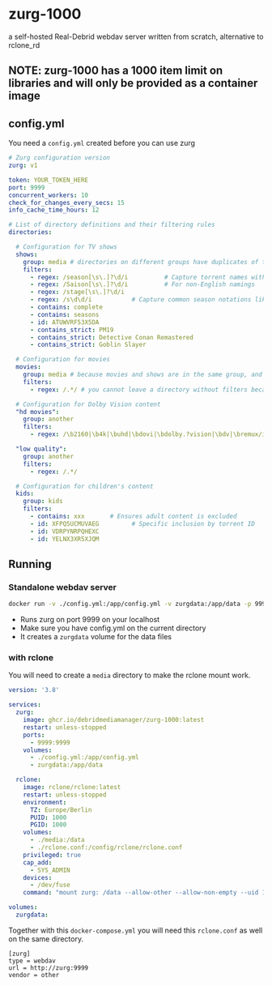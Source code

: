 # zurg-1000

a self-hosted Real-Debrid webdav server written from scratch, alternative to rclone_rd

## NOTE: zurg-1000 has a 1000 item limit on libraries and will only be provided as a container image

## config.yml

You need a `config.yml` created before you can use zurg

```yaml
# Zurg configuration version
zurg: v1

token: YOUR_TOKEN_HERE
port: 9999
concurrent_workers: 10
check_for_changes_every_secs: 15
info_cache_time_hours: 12

# List of directory definitions and their filtering rules
directories:

  # Configuration for TV shows
  shows:
    group: media # directories on different groups have duplicates of the same torrent
    filters:
      - regex: /season[\s\.]?\d/i          # Capture torrent names with the term 'season' in any case
      - regex: /Saison[\s\.]?\d/i          # For non-English namings
      - regex: /stage[\s\.]?\d/i
      - regex: /s\d\d/i           # Capture common season notations like S01, S02, etc.
      - contains: complete
      - contains: seasons
      - id: ATUWVRF53X5DA
      - contains_strict: PM19
      - contains_strict: Detective Conan Remastered
      - contains_strict: Goblin Slayer

  # Configuration for movies
  movies:
    group: media # because movies and shows are in the same group, and shows come first before movies, all torrents that doesn't fall into shows will fall into movies
    filters:
      - regex: /.*/ # you cannot leave a directory without filters because it will not have any torrents in it

  # Configuration for Dolby Vision content
  "hd movies":
    group: another
    filters:
      - regex: /\b2160|\b4k|\buhd|\bdovi|\bdolby.?vision|\bdv|\bremux/i     # Matches abbreviations of 'dolby vision'

  "low quality":
    group: another
    filters:
      - regex: /.*/

  # Configuration for children's content
  kids:
    group: kids
    filters:
      - contains: xxx       # Ensures adult content is excluded
      - id: XFPQ5UCMUVAEG         # Specific inclusion by torrent ID
      - id: VDRPYNRPQHEXC
      - id: YELNX3XR5XJQM

```

## Running

### Standalone webdav server

```bash
docker run -v ./config.yml:/app/config.yml -v zurgdata:/app/data -p 9999:9999 ghcr.io/debridmediamanager/zurg-1000:latest
```

- Runs zurg on port 9999 on your localhost
- Make sure you have config.yml on the current directory
- It creates a `zurgdata` volume for the data files

### with rclone

You will need to create a `media` directory to make the rclone mount work.

```yaml
version: '3.8'

services:
  zurg:
    image: ghcr.io/debridmediamanager/zurg-1000:latest
    restart: unless-stopped
    ports:
      - 9999:9999
    volumes:
      - ./config.yml:/app/config.yml
      - zurgdata:/app/data

  rclone:
    image: rclone/rclone:latest
    restart: unless-stopped
    environment:
      TZ: Europe/Berlin
      PUID: 1000
      PGID: 1000
    volumes:
      - ./media:/data
      - ./rclone.conf:/config/rclone/rclone.conf
    privileged: true
    cap_add:
      - SYS_ADMIN
    devices:
      - /dev/fuse
    command: "mount zurg: /data --allow-other --allow-non-empty --uid 1000 --gid 1000 --dir-cache-time 1s --poll-interval 1s --read-only --log-level INFO"

volumes:
  zurgdata:
```

Together with this `docker-compose.yml` you will need this `rclone.conf` as well on the same directory.

```
[zurg]
type = webdav
url = http://zurg:9999
vendor = other

```
